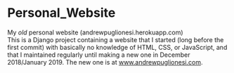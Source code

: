 # Personal_Website
My *old* personal website (andrewpuglionesi.herokuapp.com)  
This is a Django project containing a website that I started (long before the first commit) with basically no knowledge of HTML, CSS, or JavaScript, and that I maintained regularly until making a new one in December 2018/January 2019. The new one is at www.andrewpuglionesi.com.
